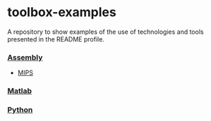 # toolbox-examples
A repository to show examples of the use of technologies and tools presented in the README profile.

### [Assembly](./assembly)
* [MIPS](./assembly/MIPS)

### [Matlab](./matlab)

### [Python](./python)
